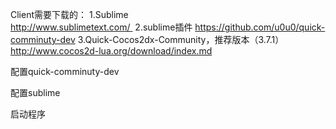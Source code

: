  Client需要下载的：
1.Sublime  
http://www.sublimetext.com/ 
2.sublime插件 
https://github.com/u0u0/quick-comminuty-dev
3.Quick-Cocos2dx-Community，推荐版本（3.7.1）
http://www.cocos2d-lua.org/download/index.md

配置quick-comminuty-dev

配置sublime

启动程序
